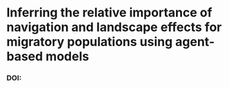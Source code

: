 # Inferring the relative importance of navigation and landscape effects for migratory populations using agent-based models

### DOI:
